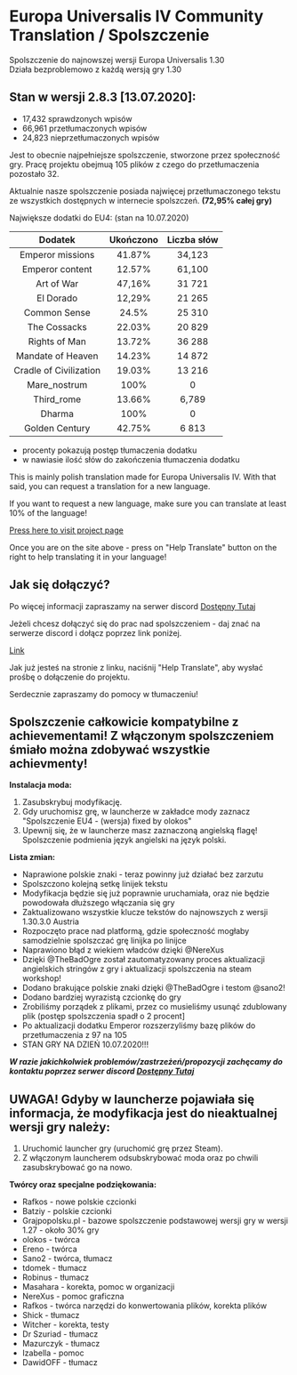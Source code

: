 Europa Universalis IV Community Translation / Spolszczenie
===
Spolszczenie do najnowszej wersji Europa Universalis 1.30  
Działa bezproblemowo z każdą wersją gry 1.30

Stan w  wersji 2.8.3 [13.07.2020]:
---
 * 17,432 sprawdzonych wpisów
 * 66,961 przetłumaczonych wpisów
 * 24,823 nieprzetłumaczonych wpisów

Jest to obecnie najpełniejsze spolszczenie, stworzone przez społeczność gry.
Pracę projektu obejmuą 105 plików z czego do przetłumaczenia pozostało 32.

Aktualnie nasze spolszczenie posiada najwięcej przetłumaczonego tekstu ze wszystkich dostępnych w internecie spolszczeń. **(72,95% całej gry)**

Największe dodatki do EU4:
(stan na 10.07.2020)

|         Dodatek        | Ukończono | Liczba słów |
|:----------------------:|:---------:|:-----------:|
| Emperor missions       | 41.87%    | 34,123      |
| Emperor content        | 12.57%    | 61,100      |
| Art of War             | 47,16%    | 31 721      |
| El Dorado              | 12,29%    | 21 265      |
| Common Sense           | 24.5%     | 25 310      |
| The Cossacks           | 22.03%    | 20 829      |
| Rights of Man          | 13.72%    | 36 288      |
| Mandate of Heaven      | 14.23%    | 14 872      |
| Cradle of Civilization | 19.03%    | 13 216      |
| Mare_nostrum           | 100%      |      0      |
| Third_rome             | 13.66%    |  6,789      |
| Dharma                 | 100%      |      0      |
| Golden Century         | 42.75%    |  6 813      |

 * procenty pokazują postęp tłumaczenia dodatku
 * w nawiasie ilość słów do zakończenia tłumaczenia dodatku

This is mainly polish translation made for Europa Universalis IV.
With that said, you can request a translation for a new language.

If you want to request a new language, make sure you can translate at least 10% of the language!

[Press here to visit project page](https://www.transifex.com/europa-universalis-iv-community-translation/Community-edition/)

Once you are on the site above - press on "Help Translate" button on the right to help translating it in your language!

Jak się dołączyć?
---

Po więcej informacji zapraszamy na serwer discord [Dostępny Tutaj](https://discord.gg/QUB7z23])

Jeżeli chcesz dołączyć się do prac nad spolszczeniem - daj znać na serwerze discord i dołącz poprzez link poniżej.

[Link](https://www.transifex.com/europa-universalis-iv-community-translation/Community-edition/)

Jak już jesteś na stronie z linku, naciśnij "Help Translate", aby wysłać prośbę o dołączenie do projektu.

Serdecznie zapraszamy do pomocy w tłumaczeniu!


**Spolszczenie całkowicie kompatybilne z achievementami! Z włączonym spolszczeniem śmiało można zdobywać wszystkie achievmenty!**
---

**Instalacja moda:**
1. Zasubskrybuj modyfikację.
2. Gdy uruchomisz grę, w launcherze w zakładce mody zaznacz "Spolszczenie EU4 - (wersja) fixed by olokos"
3. Upewnij się, że w launcherze masz zaznaczoną angielską flagę! Spolszczenie podmienia język angielski na język polski.


**Lista zmian:**
- Naprawione polskie znaki - teraz powinny już działać bez zarzutu
- Spolszczono kolejną setkę linijek tekstu
- Modyfikacja będzie się już poprawnie uruchamiała, oraz nie będzie powodowała dłuższego włączania się gry
- Zaktualizowano wszystkie klucze tekstów do najnowszych z wersji 1.30.3.0 Austria
- Rozpoczęto prace nad platformą, gdzie społeczność mogłaby samodzielnie spolszczać grę linijka po linijce
- Naprawiono błąd z wiekiem władców dzięki @NereXus
- Dzięki @TheBadOgre został zautomatyzowany proces aktualizacji angielskich stringów z gry i aktualizacji spolszczenia na steam workshop! 
- Dodano brakujące polskie znaki dzięki @TheBadOgre i testom @sano2!
- Dodano bardziej wyrazistą czcionkę do gry
- Zrobiliśmy porządek z plikami, przez co musieliśmy usunąć zdublowany plik (postęp spolszczenia spadł o 2 procent]
- Po aktualizacji dodatku Emperor rozszerzyliśmy bazę plików do przetłumaczenia z 97 na 105
- STAN GRY NA DZIEŃ 10.07.2020!!!

**_W razie jakichkolwiek problemów/zastrzeżeń/propozycji zachęcamy do kontaktu poprzez serwer discord [Dostępny Tutaj](https://discord.gg/QUB7z23])_**

UWAGA! Gdyby w launcherze pojawiała się informacja, że modyfikacja jest do nieaktualnej wersji gry należy:
---
1. Uruchomić launcher gry (uruchomić grę przez Steam).
2. Z włączonym launcherem odsubskrybować moda oraz po chwili zasubskrybować go na nowo.

**Twórcy oraz specjalne podziękowania:**
- Rafkos - nowe polskie czcionki
- Batziy - polskie czcionki
- Grajpopolsku.pl - bazowe spolszczenie podstawowej wersji gry w wersji 1.27 - około 30% gry
- olokos - twórca
- Ereno - twórca
- Sano2 - twórca, tłumacz
- tdomek - tłumacz
- Robinus - tłumacz
- Masahara - korekta, pomoc w organizacji
- NereXus - pomoc graficzna
- Rafkos - twórca narzędzi do konwertowania plików, korekta plików
- Shick - tłumacz
- Witcher - korekta, testy
- Dr Szuriad - tłumacz
- Mazurczyk - tłumacz
- Izabella - pomoc
- DawidOFF - tłumacz